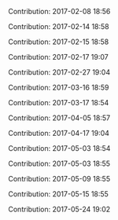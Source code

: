 Contribution: 2017-02-08 18:56

Contribution: 2017-02-14 18:58

Contribution: 2017-02-15 18:58

Contribution: 2017-02-17 19:07

Contribution: 2017-02-27 19:04

Contribution: 2017-03-16 18:59

Contribution: 2017-03-17 18:54

Contribution: 2017-04-05 18:57

Contribution: 2017-04-17 19:04

Contribution: 2017-05-03 18:54

Contribution: 2017-05-03 18:55

Contribution: 2017-05-09 18:55

Contribution: 2017-05-15 18:55

Contribution: 2017-05-24 19:02

